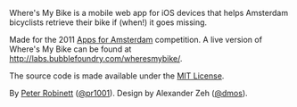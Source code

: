 Where's My Bike is a mobile web app for iOS devices that helps Amsterdam bicyclists retrieve their bike if (when!) it goes missing.

Made for the 2011 [Apps for Amsterdam](http://www.appsforamsterdam.nl/) competition. A live version of Where's My Bike can be found at http://labs.bubblefoundry.com/wheresmybike/.

The source code is made available under the [MIT License](http://en.wikipedia.org/wiki/MIT_License#License_terms).

By [Peter Robinett](http://www.bubblefoundry.com) ([@pr1001](http://twitter.com/pr1001)).
Design by Alexander Zeh ([@dmos](http://twitter.com/dmos)).